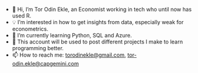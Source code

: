 - 👋 Hi, I’m Tor Odin Ekle, an Economist working in tech who until now has used R.
- 💡 I’m interested in how to get insights from data, especially weak for econometrics.
- 🌱 I’m currently learning Python, SQL and Azure.
- 🔩 This account will be used to post different projects I make to learn programming better. 
- 📫 How to reach me: torodinekle@gmail.com, tor-odin.ekle@capgemini.com


<!---
TorOEkle/TorOEkle is a ✨ special ✨ repository because its `README.md` (this file) appears on your GitHub profile.
You can click the Preview link to take a look at your changes.
--->
